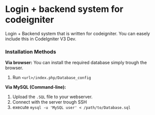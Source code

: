 Login + backend system for codeigniter
======================================

Login + Backend system that is written for codeigniter. 
You can easely include this in CodeIgniter V3 Dev. 

### Installation Methods

**Via browser:**
You can install the required database simply trough the browser.

1. Run `<url>/index.php/Database_config`

**Via MySQL (Command-line):**

1. Upload the `.SQL` file to your webserver.
2. Connect with the server trough SSH
3. execute `mysql -u 'MySQL user' < /path/to/Database.sql`

 